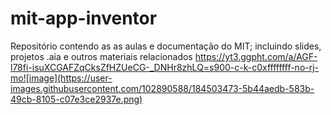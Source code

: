 # mit-app-inventor
Repositório contendo as as aulas e documentação do MIT; incluindo slides, projetos .aia e outros materiais relacionados
https://yt3.ggpht.com/a/AGF-l78fi-isuXCGAFZqCksZfHZUeCG-_DNHr8zhLQ=s900-c-k-c0xffffffff-no-rj-mo![image](https://user-images.githubusercontent.com/102890588/184503473-5b44aedb-583b-49cb-8105-c07e3ce2937e.png)
